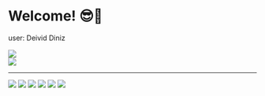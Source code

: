 <h1>Welcome! 😎🏀</h1>
user: Deivid Diniz

<div style="margin-top: 16px">
  <img src="https://github-readme-stats.vercel.app/api?username=d3ividdiniz&show_icons=true&theme=vision-friendly-dark"/>
  <br>
  <img src="https://github-readme-stats.vercel.app/api/top-langs/?username=d3ividdiniz&layout=compact&theme=vision-friendly-dark"/>
</div>
<hr>
<div>
  <img src="https://img.shields.io/badge/JavaScript-F7DF1E?style=for-the-badge&logo=javascript&logoColor=black">
  <img src="https://img.shields.io/badge/Node.js-43853D?style=for-the-badge&logo=node.js&logoColor=white">
  <img src="https://img.shields.io/badge/HTML5-E34F26?style=for-the-badge&logo=html5&logoColor=white">
  <img src="https://img.shields.io/badge/CSS3-1572B6?style=for-the-badge&logo=css3&logoColor=white">
  <img src="https://img.shields.io/badge/Sass-CC6699?style=for-the-badge&logo=sass&logoColor=white">
  <img src="https://img.shields.io/badge/Python-14354C?style=for-the-badge&logo=python&logoColor=white"> 
</div>

<!--
**D3ividDiniz/d3ividdiniz** is a ✨ _special_ ✨ repository because its `README.md` (this file) appears on your GitHub profile.

Here are some ideas to get you started:

- 🔭 I’m currently working on ...
- 🌱 I’m currently learning ...
- 👯 I’m looking to collaborate on ...
- 🤔 I’m looking for help with ...
- 💬 Ask me about ...
- 📫 How to reach me: ...
- 😄 Pronouns: ...
- ⚡ Fun fact: ...
-->

